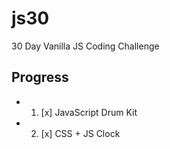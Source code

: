 # js30

30 Day Vanilla JS Coding Challenge

## Progress

 - 1. [x] JavaScript Drum Kit
 - 2. [x] CSS + JS Clock
